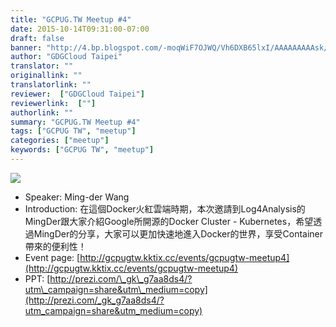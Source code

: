 ```yaml
---
title: "GCPUG.TW Meetup #4"
date: 2015-10-14T09:31:00-07:00
draft: false
banner: "http://4.bp.blogspot.com/-moqWiF7OJWQ/Vh6DXB65lxI/AAAAAAAAAsk/uUk4ooKdceE/s640/9_3_2015_GCPUG_TW_free_talk__kubernetes_by_Ming-der_Wang_on_Prezi.png"
author: "GDGCloud Taipei"
translator: ""
originallink: ""
translatorlink: ""
reviewer:  ["GDGCloud Taipei"]
reviewerlink:  [""]
authorlink: ""
summary: "GCPUG.TW Meetup #4"
tags: ["GCPUG TW", "meetup"]
categories: ["meetup"]
keywords: ["GCPUG TW", "meetup"]
---
```


[![](http://4.bp.blogspot.com/-moqWiF7OJWQ/Vh6DXB65lxI/AAAAAAAAAsk/uUk4ooKdceE/s640/9_3_2015_GCPUG_TW_free_talk__kubernetes_by_Ming-der_Wang_on_Prezi.png)](http://4.bp.blogspot.com/-moqWiF7OJWQ/Vh6DXB65lxI/AAAAAAAAAsk/uUk4ooKdceE/s1600/9_3_2015_GCPUG_TW_free_talk__kubernetes_by_Ming-der_Wang_on_Prezi.png)

  
  

*   Speaker: Ming-der Wang
*   Introduction: 在這個Docker火紅雲端時期，本次邀請到Log4Analysis的MingDer跟大家介紹Google所開源的Docker Cluster - Kubernetes，希望透過MingDer的分享，大家可以更加快速地進入Docker的世界，享受Container帶來的便利性！
*   Event page: [http://gcpugtw.kktix.cc/events/gcpugtw-meetup4](http://gcpugtw.kktix.cc/events/gcpugtw-meetup4)
*   PPT: [http://prezi.com/\_gk\_g7aa8ds4/?utm\_campaign=share&utm\_medium=copy](http://prezi.com/_gk_g7aa8ds4/?utm_campaign=share&utm_medium=copy)
